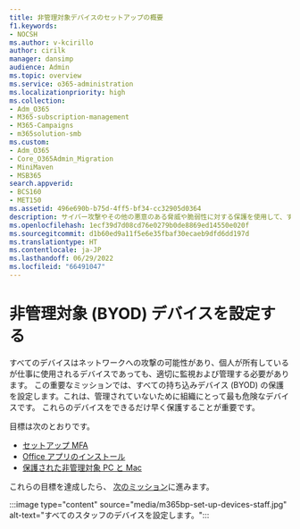```yaml
---
title: 非管理対象デバイスのセットアップの概要
f1.keywords:
- NOCSH
ms.author: v-kcirillo
author: cirilk
manager: dansimp
audience: Admin
ms.topic: overview
ms.service: o365-administration
ms.localizationpriority: high
ms.collection:
- Adm_O365
- M365-subscription-management
- M365-Campaigns
- m365solution-smb
ms.custom:
- Adm_O365
- Core_O365Admin_Migration
- MiniMaven
- MSB365
search.appverid:
- BCS160
- MET150
ms.assetid: 496e690b-b75d-4ff5-bf34-cc32905d0364
description: サイバー攻撃やその他の悪意のある脅威や脆弱性に対する保護を使用して、すべての持ち込みデバイス (BYOD) を設定する方法の概要。
ms.openlocfilehash: 1ecf39d7d08cd76e0279b0de8869ed14550e020f
ms.sourcegitcommit: d1b60ed9a11f5e6e35fbaf30ecaeb9dfd6dd197d
ms.translationtype: HT
ms.contentlocale: ja-JP
ms.lasthandoff: 06/29/2022
ms.locfileid: "66491047"
---
```

# <a name="set-up-unmanaged-byod-devices"></a>非管理対象 (BYOD) デバイスを設定する

すべてのデバイスはネットワークへの攻撃の可能性があり、個人が所有しているが仕事に使用されるデバイスであっても、適切に監視および管理する必要があります。 この重要なミッションでは、すべての持ち込みデバイス (BYOD) の保護を設定します。これは、管理されていないために組織にとって最も危険なデバイスです。 これらのデバイスをできるだけ早く保護することが重要です。

目標は次のとおりです。

- [セットアップ MFA](m365bp-multifactor-authentication.md)
- [Office アプリのインストール](m365bp-install-office-apps.md)
- [保護された非管理対象 PC と Mac](m365bp-protect-pcs-macs.md)

これらの目標を達成したら、 [次のミッション](m365bp-protect-email-overview.md)に進みます。

:::image type="content" source="media/m365bp-set-up-devices-staff.jpg" alt-text="すべてのスタッフのデバイスを設定します。":::
